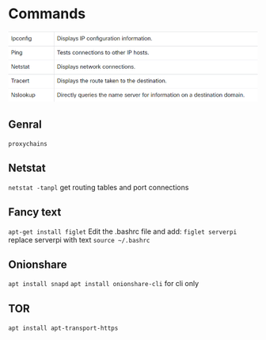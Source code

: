 # Commands

![alt text](./assets/images/image-1.png)

## Genral

`proxychains`

## Netstat 

`netstat -tanpl` get routing tables and port connections

## Fancy text

`apt-get install figlet`
Edit the .bashrc file and add: `figlet serverpi` replace serverpi with text
`source ~/.bashrc`

## Onionshare

`apt install snapd` 
`apt install onionshare-cli` for cli only

## TOR

`apt install apt-transport-https`